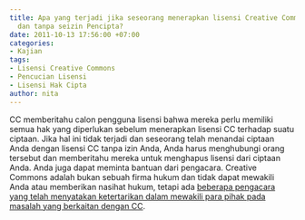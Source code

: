 ```yaml
---
title: Apa yang terjadi jika seseorang menerapkan lisensi Creative Commons tanpa sepengetahuan
  dan tanpa seizin Pencipta?
date: 2011-10-13 17:56:00 +07:00
categories:
- Kajian
tags:
- Lisensi Creative Commons
- Pencucian Lisensi
- Lisensi Hak Cipta
author: nita
---
```


CC memberitahu calon pengguna lisensi bahwa mereka perlu memiliki semua hak yang diperlukan sebelum menerapkan lisensi CC terhadap suatu ciptaan. Jika hal ini tidak terjadi dan seseorang telah menandai ciptaan Anda dengan lisensi CC tanpa izin Anda, Anda harus menghubungi orang tersebut dan memberitahu mereka untuk menghapus lisensi dari ciptaan Anda. Anda juga dapat meminta bantuan dari pengacara. Creative Commons adalah bukan sebuah firma hukum dan tidak dapat mewakili Anda atau memberikan nasihat hukum, tetapi ada [beberapa pengacara yang telah menyatakan ketertarikan dalam mewakili para pihak pada masalah yang berkaitan dengan CC](http://wiki.creativecommons.or.id/FAQ#Dapatkah_CC_memberikan_nasihat_hukum_tentang_lisensi_atau_alat_lainnya.2C_atau_membantu_penegakan_lisensi_CC.3F).